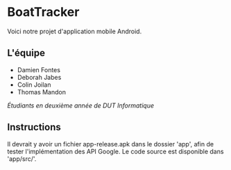 # BoatTracker
Voici notre projet d'application mobile Android.

## L'équipe
- Damien Fontes
- Deborah Jabes
- Colin Joilan
- Thomas Mandon

_Étudiants en deuxième année de DUT Informatique_

## Instructions
Il devrait y avoir un fichier app-release.apk dans le dossier 'app', afin de tester l'implémentation des API Google.
Le code source est disponible dans 'app/src/'.
